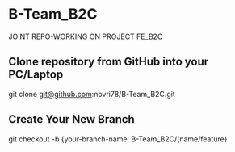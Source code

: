 # B-Team_B2C
JOINT REPO-WORKING ON PROJECT FE_B2C



## Clone repository from GitHub into your PC/Laptop
git clone git@github.com:novri78/B-Team_B2C.git

## Create Your New Branch
git checkout -b {your-branch-name: B-Team_B2C/(name/feature}
